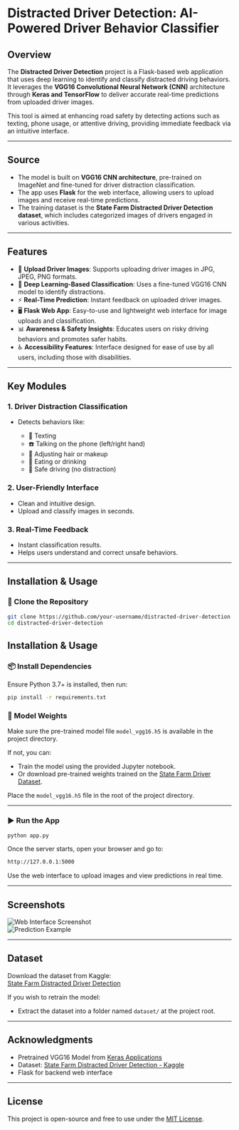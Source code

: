 # Distracted Driver Detection: AI-Powered Driver Behavior Classifier

## Overview

The **Distracted Driver Detection** project is a Flask-based web application that uses deep learning to identify and classify distracted driving behaviors. It leverages the **VGG16 Convolutional Neural Network (CNN)** architecture through **Keras and TensorFlow** to deliver accurate real-time predictions from uploaded driver images.

This tool is aimed at enhancing road safety by detecting actions such as texting, phone usage, or attentive driving, providing immediate feedback via an intuitive interface.

---

## Source

* The model is built on **VGG16 CNN architecture**, pre-trained on ImageNet and fine-tuned for driver distraction classification.
* The app uses **Flask** for the web interface, allowing users to upload images and receive real-time predictions.
* The training dataset is the **State Farm Distracted Driver Detection dataset**, which includes categorized images of drivers engaged in various activities.

---

## Features

* 📸 **Upload Driver Images**: Supports uploading driver images in JPG, JPEG, PNG formats.
* 🤖 **Deep Learning-Based Classification**: Uses a fine-tuned VGG16 CNN model to identify distractions.
* ⚡ **Real-Time Prediction**: Instant feedback on uploaded driver images.
* 🖥️ **Flask Web App**: Easy-to-use and lightweight web interface for image uploads and classification.
* 📊 **Awareness & Safety Insights**: Educates users on risky driving behaviors and promotes safer habits.
* ♿ **Accessibility Features**: Interface designed for ease of use by all users, including those with disabilities.

---

## Key Modules

### 1. Driver Distraction Classification

* Detects behaviors like:

  * 📱 Texting  
  * ☎️ Talking on the phone (left/right hand)  
  * 🙆 Adjusting hair or makeup  
  * 🍔 Eating or drinking  
  * 🛑 Safe driving (no distraction)

### 2. User-Friendly Interface

* Clean and intuitive design.
* Upload and classify images in seconds.

### 3. Real-Time Feedback

* Instant classification results.
* Helps users understand and correct unsafe behaviors.

---

## Installation & Usage

### 🔧 Clone the Repository

```bash
git clone https://github.com/your-username/distracted-driver-detection.git
cd distracted-driver-detection
```

## Installation & Usage

### 📦 Install Dependencies
Ensure Python 3.7+ is installed, then run:

```bash
pip install -r requirements.txt
```
### 🧠 Model Weights  
Make sure the pre-trained model file `model_vgg16.h5` is available in the project directory.

If not, you can:

- Train the model using the provided Jupyter notebook.  
- Or download pre-trained weights trained on the [State Farm Driver Dataset](https://www.kaggle.com/c/state-farm-distracted-driver-detection).

Place the `model_vgg16.h5` file in the root of the project directory.

---

### ▶️ Run the App

```bash
python app.py
```
Once the server starts, open your browser and go to:

```bash
http://127.0.0.1:5000
```

Use the web interface to upload images and view predictions in real time.

---

## Screenshots

<img src="https://github.com/your-username/distracted-driver-detection/blob/main/screenshots/interface.png" alt="Web Interface Screenshot">  
<br>  
<img src="https://github.com/your-username/distracted-driver-detection/blob/main/screenshots/prediction.png" alt="Prediction Example">

---

## Dataset

Download the dataset from Kaggle:  
[State Farm Distracted Driver Detection](https://www.kaggle.com/c/state-farm-distracted-driver-detection)

If you wish to retrain the model:

- Extract the dataset into a folder named `dataset/` at the project root.

---

## Acknowledgments

- Pretrained VGG16 Model from [Keras Applications](https://keras.io/api/applications/vgg/)
- Dataset: [State Farm Distracted Driver Detection - Kaggle](https://www.kaggle.com/c/state-farm-distracted-driver-detection)
- Flask for backend web interface

---

## License

This project is open-source and free to use under the [MIT License](LICENSE).


